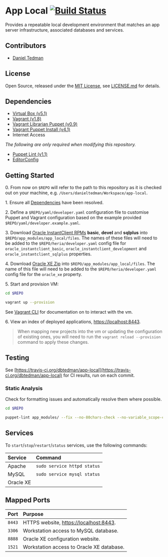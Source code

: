 
# App Local [![Build Status](https://travis-ci.org/dbtedman/app-local.svg?branch=master)](https://travis-ci.org/dbtedman/app-local)

Provides a repeatable local development environment that matches an app server infrastructure, associated databases and services.

## Contributors

* [Daniel Tedman](http://danieltedman.com)

## License

Open Source, released under the [MIT License](http://choosealicense.com/licenses/mit/), see [LICENSE.md](LICENSE.md) for details.

## Dependencies

* [Virtual Box (v5.1)](https://www.virtualbox.org/)
* [Vagrant (v1.8)](https://www.vagrantup.com)
* [Vagrant Librarian Puppet (v0.9)](https://github.com/mhahn/vagrant-librarian-puppet)
* [Vagrant Puppet Install (v4.1)](https://github.com/petems/vagrant-puppet-install)
* Internet Access

*The following are only required when modifying this repository.*

* [Puppet Lint (v1.1)](http://puppet-lint.com/)
* [EditorConfig](http://editorconfig.org/#download)

## Getting Started

0\. From now on `$REPO` will refer to the path to this repository as it is checked out on your machine, e.g. `/Users/danieltedman/Workspace/app-local`.

1\. Ensure all [Dependencies](#dependencies) have been resolved.

2\. Define a `$REPO/yaml/developer.yaml` configuration file to customise Puppet and Vagrant configuration based on the example provided `$REPO/yaml/developer.example.yaml`.

3\. Download [Oracle InstantClient RPMs](http://www.oracle.com/technetwork/topics/linuxx86-64soft-092277.html) **basic**, **devel** and **sqlplus** into `$REPO/app_modules/app_local/files`. The names of these files will need to be added to the `$REPO/heria/developer.yaml` config file for `oracle_instantclient_basic`, `oracle_instantclient_development` and `oracle_instantclient_sqlplus` properties.

4\. Download [Oracle XE Zip](http://www.oracle.com/technetwork/database/database-technologies/express-edition/downloads/index.html) into `$REPO/app_modules/app_local/files`. The name of this file will need to be added to the `$REPO/heria/developer.yaml` config file for the `oracle_xe` property.

5\. Start and provision VM:

```bash
cd $REPO

vagrant up --provision
```

See [Vagrant CLI](https://www.vagrantup.com/docs/cli) for documentation on to interact with the vm.

6\. View an index of deployed applications, [https://localhost:8443](https://localhost:8443).

> When mapping new projects into the vm or updating the configuration of existing ones, you will need to run the `vagrant reload --provision` command to apply these changes.

## Testing

See [https://travis-ci.org/dbtedman/app-local](https://travis-ci.org/dbtedman/app-local) for CI results, run on each commit.

### Static Analysis

Check for formatting issues and automatically resolve them where possible.

```bash
cd $REPO

puppet-lint app_modules/ --fix --no-80chars-check --no-variable_scope-check
```

## Services

To `start`/`stop`/`restart`/`status` services, use the following commands:

| Service | Command |
|:---|:---|
| Apache | `sudo service httpd status` |
| MySQL | `sudo service mysql status` |
| Oracle XE | ` ` |


## Mapped Ports

| Port | Purpose |
|:---|:---|
| `8443` | HTTPS website, [https://localhost:8443](https://localhost:8443). |
| `3306` | Workstation access to MySQL database. |
| `8888` | Oracle XE configuration website. |
| `1521` | Workstation access to Oracle XE database. |
